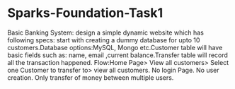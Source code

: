 # Sparks-Foundation-Task1
Basic Banking System: design a simple dynamic website which has following specs:  start with creating a dummy database for upto 10 customers.Database options:MySQL, Mongo etc.Customer table will have basic fields such as: name, email ,current balance.Transfer table will record all the transaction happened. Flow:Home Page> View all customers> Select one Customer to transfer to> view all customers. No login Page. No user creation. Only transfer of money between multiple users.
